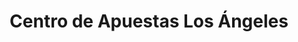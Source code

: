 ---
title: "Centro de Apuestas Los Ángeles"
url: /caracas/centro-de-apuestas-los-angeles/
shop: Wettbüro
---